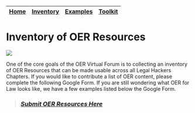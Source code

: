 | [Home](https://legalhackers.github.io/OER-VirtualForum/) | [Inventory](https://legalhackers.github.io/OER-VirtualForum/Inventory.html) | [Examples](https://legalhackers.github.io/OER-VirtualForum/Examples.html) | [Toolkit](https://legalhackers.github.io/OER-VirtualForum/Toolkit.html) |
|----|----|----|---|

# Inventory of OER Resources

![](https://i.imgur.com/TUrgZnj.png)

One of the core goals of the OER Virtual Forum is to collecting an inventory of OER Resources that can be made usable across all Legal Hackers Chapters. If you would like to contribute a list of OER content, please complete the following Google Form. If you are still wondering what OER for Law looks like, we have a few examples listed below the Google Form.

> ### *[Submit OER Resources Here](https://docs.google.com/forms/d/e/1FAIpQLSeMri_7wNHhdYgMXvjktkrHm3Vmd7nCoz2qNIje0xqsMFN1CA/viewform?embedded=true)*
